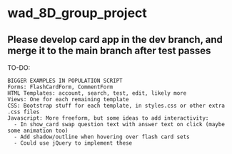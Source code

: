# wad_8D_group_project

## Please develop card app in the dev branch, and merge it to the main branch after test passes

TO-DO:
```
BIGGER EXAMPLES IN POPULATION SCRIPT
Forms: FlashCardForm, CommentForm
HTML Templates: account, search, test, edit, likely more
Views: One for each remaining template
CSS: Bootstrap stuff for each template, in styles.css or other extra .css files
Javascript: More freeform, but some ideas to add interactivity: 
  - In show_card swap question text with answer text on click (maybe some animation too)
  - Add shadow/outline when hovering over flash card sets
  - Could use jQuery to implement these
```
